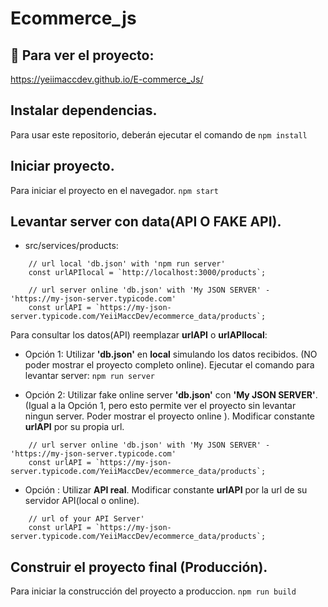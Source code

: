 # Ecommerce_js 

## 🚀 Para ver el proyecto:
https://yeiimaccdev.github.io/E-commerce_Js/
## Instalar dependencias.
Para usar este repositorio, deberán ejecutar el comando de 
```npm install```


## Iniciar proyecto.
Para iniciar el proyecto en el navegador.
```npm start```


## Levantar server con data(API O FAKE API).
- src/services/products:
```
    // url local 'db.json' with 'npm run server'
    const urlAPIlocal = `http://localhost:3000/products`;

    // url server online 'db.json' with 'My JSON SERVER' - 'https://my-json-server.typicode.com'
    const urlAPI = `https://my-json-server.typicode.com/YeiiMaccDev/ecommerce_data/products`;
```

Para consultar los datos(API) reemplazar **urlAPI** o **urlAPIlocal**:

- Opción 1: Utilizar **'db.json'** en **local** simulando los datos recibidos.
(NO poder mostrar el proyecto completo online).
Ejecutar el comando para levantar server: 
```npm run server```

- Opción 2: Utilizar fake online server  **'db.json'** con **'My JSON SERVER'**.
(Igual a la Opción 1, pero esto permite ver el proyecto sin levantar ningun server. 
    Poder mostrar el proyecto online ).
Modificar constante **urlAPI** por su propia url.
```
    // url server online 'db.json' with 'My JSON SERVER' - 'https://my-json-server.typicode.com'
    const urlAPI = `https://my-json-server.typicode.com/YeiiMaccDev/ecommerce_data/products`;
```

- Opción : Utilizar **API real**.
Modificar constante **urlAPI** por la url de su servidor API(local o online).
```
    // url of your API Server'
    const urlAPI = `https://my-json-server.typicode.com/YeiiMaccDev/ecommerce_data/products`;
```



## Construir el proyecto final (Producción).
Para  iniciar la construcción del proyecto a produccion.
```npm run build```
